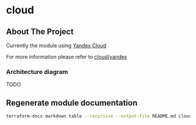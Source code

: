 # cloud

## About The Project

Currently the module using [Yandex Cloud][url-yandex-cloud]

For more information please refer to [cloud/yandex][documentation]

### Architecture diagram

TODO

## Regenerate module documentation

```bash
terraform-docs markdown table --recursive --output-file README.md cloud/yandex
```

<!-- relative links -->

[documentation]: ./cloud/yandex

<!-- project links -->

[url-repo]: https://github.com/shishifubing/infra-cloud-shishifubing.com
[url-workflow-terraform]: https://github.com/shishifubing/infra-cloud-shishifubing.com/actions/workflows/terraform.yml
[url-license]: https://github.com/shishifubing/infra-cloud-shishifubing.com/actions/workflows/terraform.yml
[url-workflow-release]: https://github.com/shishifubing/infra-cloud-shishifubing.com/actions/workflows/release.yml
[url-version]: https://github.com/shishifubing/infra-cloud-shishifubing.com/releases/latest

<!-- external links -->

[url-site]: https://shishifubing.com
[url-yandex-cloud]: https://cloud.yandex.com/en
[url-conventionalcommits]: https://conventionalcommits.org

<!-- badge links -->

[badge-workflow-terraform]: https://img.shields.io/github/actions/workflow/status/shishifubing/infra-cloud-shishifubing.com/terraform.yml?label=terraform
[badge-license]: https://img.shields.io/github/license/shishifubing/infra-cloud-shishifubing.com.svg
[badge-workflow-release]: https://img.shields.io/github/actions/workflow/status/shishifubing/infra-cloud-shishifubing.com/release.yml?branch=main&label=release&logo=github
[badge-version]: https://img.shields.io/github/v/release/shishifubing/infra-cloud-shishifubing.com?label=version

<!-- other badge links -->

[badge-conventionalcommits]: https://img.shields.io/badge/conventional--commits-1.0.0-%23FE5196?logo=conventionalcommits&logoColor=white
